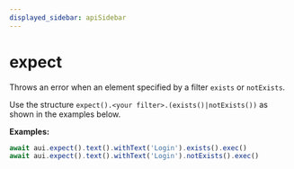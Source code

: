 ```yaml
---
displayed_sidebar: apiSidebar
---
```

# expect

Throws an error when an element specified by a filter `exists` or `notExists`.

Use the structure `expect().<your filter>.(exists()|notExists())` as shown in the examples below.

**Examples:**
```typescript 
await aui.expect().text().withText('Login').exists().exec()
await aui.expect().text().withText('Login').notExists().exec()
```

